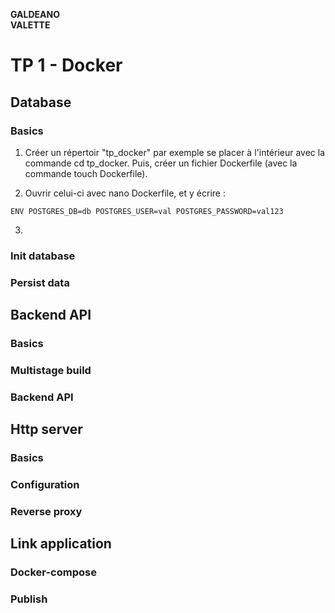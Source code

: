 **GALDEANO**  
**VALETTE**
# TP 1 - Docker

## Database
### Basics

1. Créer un répertoir "tp_docker" par exemple se placer à l'intérieur avec la commande cd tp_docker. Puis, créer un fichier Dockerfile (avec la commande touch Dockerfile).

2. Ouvrir celui-ci avec nano Dockerfile, et y écrire : 
``` FROM postgres:11.6-alpine
ENV POSTGRES_DB=db POSTGRES_USER=val POSTGRES_PASSWORD=val123
```

3.
### Init database
### Persist data

## Backend API
### Basics
### Multistage build
### Backend API

## Http server
### Basics
### Configuration
### Reverse proxy


## Link application
### Docker-compose
### Publish
